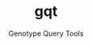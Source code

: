 ---
title: gqt
category: software
subtitle: Genotype Query Tools
layout: blog_default
modal-id: 4
img: gqt.overview.png
thumbnail: gqt.png
alt: gqt.png
manuscript: http://www.genomebiology.com/2014/15/6/R84
code: https://github.com/ryanlayer/gqt
docs: https://github.com/ryanlayer/gqt
description: Genotype Query Tools (GQT) is command line software and a C API for indexing and querying large-scale genotype data sets like those produced by 1000 Genomes, the UK100K, and forthcoming datasets involving millions of genomes. GQT represents genotypes as compressed bitmap indices, which reduce computational burden of variant queries based on sample genotypes, phenotypes, and relationships by orders of magnitude over standard "variant-centric" indexing strategies. This index can significantly expand the capabilities of population-scale analyses by providing interactive-speed queries to data sets with millions of individuals.
---